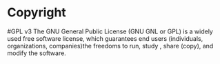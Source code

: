 # Copyright
#GPL v3
The GNU General Public License (GNU GNL or GPL) is a widely used free software license, which guarantees end users (individuals, organizations, companies)the freedoms to run, study , share (copy),
and modify the software.